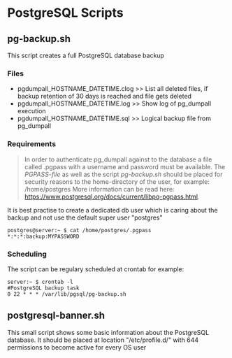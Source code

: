 # PostgreSQL Scripts

## pg-backup.sh
This script creates a full PostgreSQL database backup

### Files
- pgdumpall_HOSTNAME_DATETIME.clog >>  List all deleted files, if backup retention of 30 days is reached and file gets deleted
- pgdumpall_HOSTNAME_DATETIME.log >> Show log of pg_dumpall execution
- pgdumpall_HOSTNAME_DATETIME.sql >> Logical backup file from pg_dumpall

### Requirements
> In order to authenticate pg_dumpall against to the database a file called .pgpass with a username and password must be available.
> The *PGPASS-file* as well as the script *pg-backup.sh* should be placed for security reasons to the home-directory of the user, for example: /home/postgres
> More information can be read here: https://www.postgresql.org/docs/current/libpq-pgpass.html.


It is best practise to create a dedicated db user which is caring about the backup and not use the default super user "postgres"
```
postgres@server:~ $ cat /home/postgres/.pgpass
*:*:*:backup:MYPASSWORD
```

### Scheduling
The script can be regulary scheduled at crontab for example:
```
server:~ $ crontab -l
#PostgreSQL backup task
0 22 * * * /var/lib/pgsql/pg-backup.sh
```

## postgresql-banner.sh
This small script shows some basic information about the PostgreSQL database.
It should be placed at location "/etc/profile.d/" with 644 permissions to become active for every OS user
